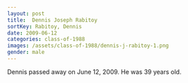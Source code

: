 ```yaml
---
layout: post
title:  Dennis Joseph Rabitoy
sortKey: Rabitoy, Dennis
date: 2009-06-12
categories: class-of-1988
images: /assets/class-of-1988/dennis-j-rabitoy-1.png
gender: male
---
```

Dennis passed away on June 12, 2009.  He was 39 years old.

